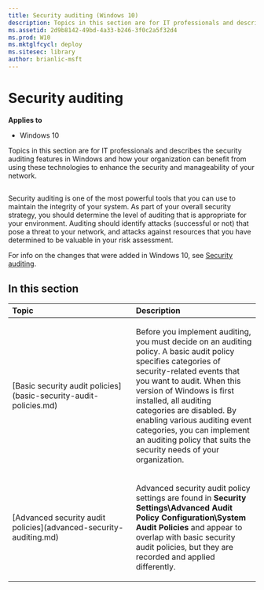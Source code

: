 ```yaml
---
title: Security auditing (Windows 10)
description: Topics in this section are for IT professionals and describes the security auditing features in Windows and how your organization can benefit from using these technologies to enhance the security and manageability of your network.
ms.assetid: 2d9b8142-49bd-4a33-b246-3f0c2a5f32d4
ms.prod: W10
ms.mktglfcycl: deploy
ms.sitesec: library
author: brianlic-msft
---
```


# Security auditing


**Applies to**

-   Windows 10

Topics in this section are for IT professionals and describes the security auditing features in Windows and how your organization can benefit from using these technologies to enhance the security and manageability of your network.

## 


Security auditing is one of the most powerful tools that you can use to maintain the integrity of your system. As part of your overall security strategy, you should determine the level of auditing that is appropriate for your environment. Auditing should identify attacks (successful or not) that pose a threat to your network, and attacks against resources that you have determined to be valuable in your risk assessment.

For info on the changes that were added in Windows 10, see [Security auditing](../whats-new/security-auditing.md).

## In this section


<table>
<colgroup>
<col width="50%" />
<col width="50%" />
</colgroup>
<thead>
<tr class="header">
<th align="left">Topic</th>
<th align="left">Description</th>
</tr>
</thead>
<tbody>
<tr class="odd">
<td align="left"><p>[Basic security audit policies](basic-security-audit-policies.md)</p></td>
<td align="left"><p>Before you implement auditing, you must decide on an auditing policy. A basic audit policy specifies categories of security-related events that you want to audit. When this version of Windows is first installed, all auditing categories are disabled. By enabling various auditing event categories, you can implement an auditing policy that suits the security needs of your organization.</p></td>
</tr>
<tr class="even">
<td align="left"><p>[Advanced security audit policies](advanced-security-auditing.md)</p></td>
<td align="left"><p>Advanced security audit policy settings are found in <strong>Security Settings\Advanced Audit Policy Configuration\System Audit Policies</strong> and appear to overlap with basic security audit policies, but they are recorded and applied differently.</p></td>
</tr>
</tbody>
</table>

 

 

 





